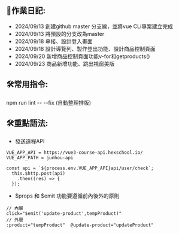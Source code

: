 ## 📱作業日記:
- 2024/09/13 創建github master 分支線，並將vue CLi專案建立完成
- 2024/09/13 將預設的分支改為master
- 2024/09/18 串接、設計登入畫面
- 2024/09/18 設計導覽列、製作登出功能、設計商品控制頁面
- 2024/09/20 新增商品控制頁面功能v-for和getproducts()
- 2024/09/23 商品新增功能、跳出視窗美版


## 🛠️常用指令:
npm run lint -- --fix (自動整理排版)

## 🛠️重點語法:
- 發送遠程API
```
VUE_APP_API = https://vue3-course-api.hexschool.io/
VUE_APP_PATH = junhou-api
```
```
const api = `${process.env.VUE_APP_API}api/user/check`;
  this.$http.post(api)
    .then((res) => {
  });
```
- $props 和 $emit 功能要遵循前內後外的原則
```
// 內層
click="$emit('update-product',tempProduct)"
// 外層
:product="tempProduct"  @update-product="updateProduct"
```

